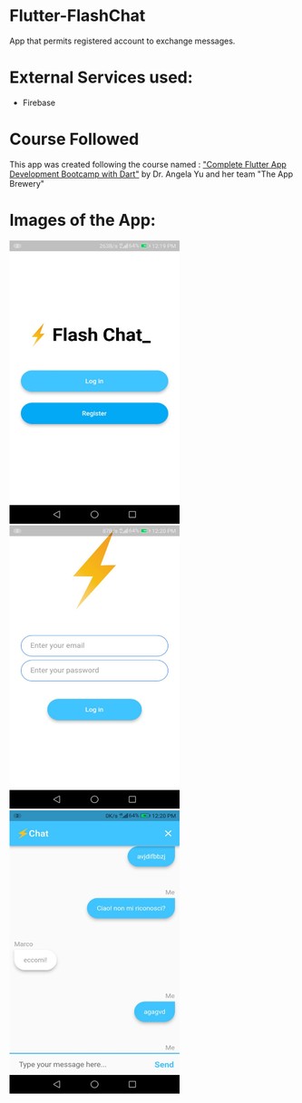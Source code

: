 # Flutter-FlashChat
 App that permits registered account to exchange messages.
 
# External Services used:
 - Firebase

# Course Followed
This app was created following the course named : <a href="https://www.udemy.com/course/flutter-bootcamp-with-dart/">"Complete Flutter App Development Bootcamp with Dart"</a> by Dr. Angela Yu and her team "The App Brewery"

# Images of the App:
<div style="display: inline-block">

   <img src="https://github.com/Simonotos/Flutter-FlashChat/blob/main/appImages/1.jpg" width="300" height="500">
   <img src="https://github.com/Simonotos/Flutter-FlashChat/blob/main/appImages/2.jpg" width="300" height="500">
   <img src="https://github.com/Simonotos/Flutter-FlashChat/blob/main/appImages/3.jpg" width="300" height="500">

</div>

